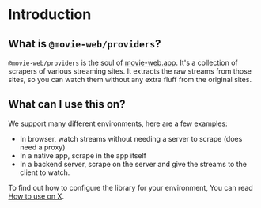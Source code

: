 # Introduction

## What is `@movie-web/providers`?

`@movie-web/providers` is the soul of [movie-web.app](https://movie-web.app). It's a collection of scrapers of various streaming sites. It extracts the raw streams from those sites, so you can watch them without any extra fluff from the original sites.

## What can I use this on?

We support many different environments, here are a few examples:
 - In browser, watch streams without needing a server to scrape (does need a proxy)
 - In a native app, scrape in the app itself
 - In a backend server, scrape on the server and give the streams to the client to watch.

To find out how to configure the library for your environment, You can read [How to use on X](../2.Essentials/0.usage-on-x.md).
